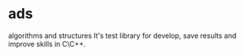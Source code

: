 # ads
algorithms and structures
It's test library for develop, save results and improve skills in C\C++.